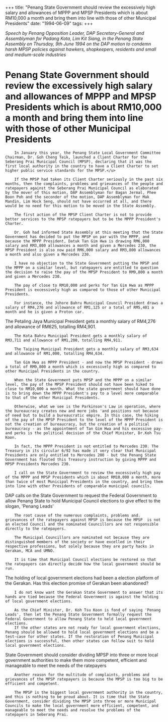 +++ 
title: "Penang State Government should review the excessively high salary and allowances of MPPP and MPSP Presidents which is about RM10,000 a month and bring them into line with those of other Municipal Presidents"
date: "1994-06-09"
tags:
+++

_Speech by Penang Opposition Leader, DAP Secretary-General and Assemblyman for Padang Kota, Lim Kit Siang, in the Penang State Assembly on Thursday, 9th June 1994 on the DAP motion to condemn harsh MPSP policies against hawkers, shopkeepers, residents and small and medium-scale industries_

# Penang State Government should review the excessively high salary and allowances of MPPP and MPSP Presidents which is about RM10,000 a month and bring them into line with those of other Municipal Presidents

		In January this year, the Penang State Local Government Committee Chairman, Dr. Goh Cheng Teik, launched a Client Charter for the Seberang Prai Municipal Council (MPSP), declaring that it was the first local authority in the country to have a Client Charter to set higher public service standards for the MPSP.</u>

		If the MPSP had taken its Client Charter seriously in the past six months, then the complaints, problems and grievances of the people and ratepayers against the Seberang Prai Municipal Council as elaborated by the mover of this motion, DAP Assemblyman for Bagan Jermal, Phee Boon Poh and the seconder of the motion, DAP Assemblyman for Mak Mandin, Lim Hock Seng, should not have occurred at all, and there would be no need for this motion to be moved in the State Assembly.

		The first action of the MPSP Client Charter is not to provide better services to the MPSP ratepayers but to be the MPPP President's Charter.

		Dr. Goh had informed State Assembly at this meeting that the State Government has decided to put the MPSP on par with the MPPP, and because the MPPP President, Datuk Tan Gim Hwa is drawing RM6,000 salary and RM3,800 allowances a month and given a Mercedes 230, the MPSP President is also now paid RM6,000 salary and RM3,800 allowances a month and also given a Mercedes 230.

		I have no objection to the State Government putting the MPSP and the MPPP on a similar level, but ratepayers are entitled to question the decision to raise the pay of the MPSP President to RM9,800 a month and given a Mercedes 230.

		The pay of close to RM10,000 and perks for Tan Gim Hwa as MPPP President is excessively high as compared to those of other Municipal Presidents.

		For instance, the Johore Bahru Municipal Council President draws a salary of RM4,276 and allowance of RM1,125 or a total of RM5,401 a month and he is given a Proton car.

The Petaling Jaya Municipal President gets a monthly salary of RM4,276 and allowance of RM625, totalling RM4,901.

		The Kota Bahru Municipal President gets a monthly salary of RM3,711 and allowance of RM1,200, totalling RM4,911.

		The Taiping Municipal President gets a monthly salary of RM3,634 and allowance of RM1,000, totalling RM4,634.

		Tan Gim Hwa as MPPP President - and now the MPSP President - draws a total of RM9,800 a month which is excessively high as compared to other Municipal Presidents in the country.

		When the State Government puts MPSP and the MPPP on a similar level, the pay of the MPSP President should not have been hiked to close to RM10,000 a month. What the state government should have done is to bring down the MPPP President's pay to a level more comparable to that of the other Municipal Presidents.

		Otherwise, what we see is the Parkinson's Law in operation, where the bureaucracy creates new and more jobs 'and positions not because of need but to build a bureaucratic empire. In this case, the hiking of the pay of the MPSP President to the level of the MPPP President is not the creation of bureaucracy, but the creation of a political bureaucracy - as the appointment of Tan Gim Hwa and his excessive pay- and perks is the political decision of the Chief Minister, Dr.Koh Tsu Koon.

		In fact, the MPPP President is not entitled to Mercedes 230. The Treasury in its circular 6/92 has made it very clear that Municipal Presidents are only entitled to Mercedes 200 - but the Penang State Government has flouted this Treasury instruction by giving MPPP and MPSP Presidents Mercedes 230.

		I call on the State Government to review the excessively high pay of the MPPP and MPSP Presidents which is about RM10,000 a month, more than twice of most Municipal Presidents in the country, and bring them into line with other Presidents of comparable municipal councils.

DAP calls on the State Government to request the Federal Government to allow Penang State to hold Municipal Council elections to give effect to the slogan, 'Penang Leads’


		The root cause of the numerous complaints, problems and. grievances of the ratepayers against MPSP is because the MPSP  is not an elected Council and the nominated Councillors are not responsible directly to the ratepayers.

		The Municipal Councillors are nominated not because they are distinguished members of the society or have excelled in their respective professions, but solely because they are party hacks in Gerakan, MCA and UMNO.

		It is time that Municipal Council elections be restored so that the ratepayers can directly decide how the local government should be run.

The holding of local government elections had been a election platform of the Gerakan. Has this election promise of Gerakan been abandoned?

		I do not know want the Gerakan State Government to answer that its hands are tied because the Federal Government is against the holding of local government elections.

		As the Chief Minister, Dr. Koh Tsu Koon is fond of saying 'Penang Leads', then let the Penang State Government formally request the Federal Government to allow Penang State to held local government elections.
		If the other states are not ready for local government elections, Penang should be allowed to hold local government elections and be a test-case for other states. If the restoration of Penang Municipal elections is successful, then other states can follow suit to hold local government elections.

State Government should consider dividing MPSP into three or more local government authorities to make them more competent, efficient and manageable to meet the needs of the ratepayers

		Another reason for the multitude of complaints, problems and grievances of the MPSP ratepayers is because the MPSP is too big to be efficient and competent.

		The MPSP is the biggest local government authority in the country, and this is nothing to be proud about. It is time that the State Government, consider dividing the MPSP into three or more Municipal Councils to make the local government more efficient, competent, and manageable to meet the needs and resolve the problems of the ratepayers in Seberang Prai.
 
